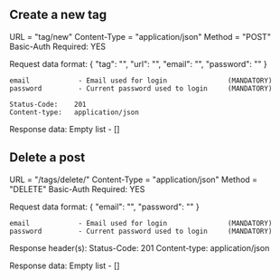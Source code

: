 ## Create a new tag
URL = "tag/new"
Content-Type = "application/json"
Method = "POST"
Basic-Auth Required: YES

Request data format:
    {
        "tag": "",
        "url": "",
        "email": "",
        "password": ""
    }

    email            - Email used for login               (MANDATORY)
    password         - Current password used to login     (MANDATORY)

    Status-Code:    201
    Content-type:   application/json
Response data:
    Empty list - []

## Delete a post
URL = "/tags/delete/<url>"
Content-Type = "application/json"
Method = "DELETE"
Basic-Auth Required: YES

Request data format:
    {
        "email": "",
        "password": ""
    }

    email            - Email used for login               (MANDATORY)
    password         - Current password used to login     (MANDATORY)

Response header(s):
    Status-Code:    201
    Content-type:   application/json

Response data:
    Empty list - []
